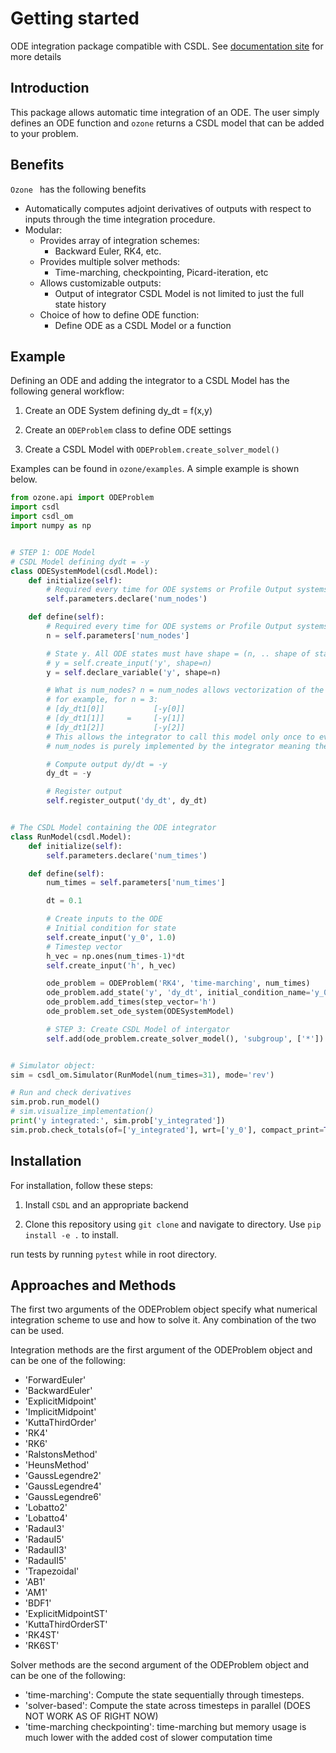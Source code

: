 Getting started
===============

ODE integration package compatible with CSDL. See [documentation site](https://lsdolab.github.io/ozone/) for more details

Introduction
------------
This package allows automatic time integration of an ODE. The user simply defines an ODE function and ``ozone`` returns a CSDL model that can be added to your problem.

Benefits
--------
``Ozone `` has the following benefits

- Automatically computes adjoint derivatives of outputs with respect to inputs through the time integration procedure.
- Modular:
    - Provides array of integration schemes:
        - Backward Euler, RK4, etc.
    - Provides multiple solver methods:
        - Time-marching, checkpointing, Picard-iteration, etc
    - Allows customizable outputs:
        - Output of integrator CSDL Model is not limited to just the full state history
    - Choice of how to define ODE function:
        - Define ODE as a CSDL Model or a function

Example
-------
Defining an ODE and adding the integrator to a CSDL Model has the following general workflow:
1. Create an ODE System defining dy_dt = f(x,y)

2. Create an ```ODEProblem``` class to define ODE settings

3. Create a CSDL Model with ```ODEProblem.create_solver_model()```

Examples can be found in ``ozone/examples``. A simple example is shown below.
```python
from ozone.api import ODEProblem
import csdl
import csdl_om
import numpy as np


# STEP 1: ODE Model
# CSDL Model defining dydt = -y
class ODESystemModel(csdl.Model):
    def initialize(self):
        # Required every time for ODE systems or Profile Output systems
        self.parameters.declare('num_nodes')

    def define(self):
        # Required every time for ODE systems or Profile Output systems
        n = self.parameters['num_nodes']

        # State y. All ODE states must have shape = (n, .. shape of state ...)
        # y = self.create_input('y', shape=n)
        y = self.declare_variable('y', shape=n)

        # What is num_nodes? n = num_nodes allows vectorization of the ODE:
        # for example, for n = 3:
        # [dy_dt1[0]]           [-y[0]]
        # [dy_dt1[1]]     =     [-y[1]]
        # [dy_dt1[2]]           [-y[2]]
        # This allows the integrator to call this model only once to evaluate the ODE function 3 times instead of calling the model 3 separate times.
        # num_nodes is purely implemented by the integrator meaning the user does not set it.

        # Compute output dy/dt = -y
        dy_dt = -y

        # Register output
        self.register_output('dy_dt', dy_dt)


# The CSDL Model containing the ODE integrator
class RunModel(csdl.Model):
    def initialize(self):
        self.parameters.declare('num_times')

    def define(self):
        num_times = self.parameters['num_times']

        dt = 0.1

        # Create inputs to the ODE
        # Initial condition for state
        self.create_input('y_0', 1.0)
        # Timestep vector
        h_vec = np.ones(num_times-1)*dt
        self.create_input('h', h_vec)

        ode_problem = ODEProblem('RK4', 'time-marching', num_times)
        ode_problem.add_state('y', 'dy_dt', initial_condition_name='y_0', output='y_integrated')
        ode_problem.add_times(step_vector='h')
        ode_problem.set_ode_system(ODESystemModel)

        # STEP 3: Create CSDL Model of intergator
        self.add(ode_problem.create_solver_model(), 'subgroup', ['*'])


# Simulator object:
sim = csdl_om.Simulator(RunModel(num_times=31), mode='rev')

# Run and check derivatives
sim.prob.run_model()
# sim.visualize_implementation()
print('y integrated:', sim.prob['y_integrated'])
sim.prob.check_totals(of=['y_integrated'], wrt=['y_0'], compact_print=True)
```

Installation
------------
For installation, follow these steps:

1. Install ``CSDL`` and an appropriate backend

2. Clone this repository using ``git clone`` and navigate to directory. Use ``pip install -e .`` to install.

run tests by running ``pytest`` while in root directory.


Approaches and Methods
------------------------
The first two arguments of the ODEProblem object specify what numerical integration scheme to use and how to solve it. Any combination of the two can be used.

Integration methods are the first argument of the ODEProblem object and can be one of the following:
- 'ForwardEuler'
- 'BackwardEuler'
- 'ExplicitMidpoint'
- 'ImplicitMidpoint'
- 'KuttaThirdOrder'
- 'RK4'
- 'RK6'
- 'RalstonsMethod'
- 'HeunsMethod'
- 'GaussLegendre2'
- 'GaussLegendre4'
- 'GaussLegendre6'
- 'Lobatto2'
- 'Lobatto4'
- 'RadauI3'
- 'RadauI5'
- 'RadauII3'
- 'RadauII5'
- 'Trapezoidal'
- 'AB1'
- 'AM1'
- 'BDF1'
- 'ExplicitMidpointST'
- 'KuttaThirdOrderST'
- 'RK4ST'
- 'RK6ST'

Solver methods are the second argument of the ODEProblem object and can be one of the following:
- 'time-marching': Compute the state sequentially through timesteps.
- 'solver-based': Compute the state across timesteps in parallel (DOES NOT WORK AS OF RIGHT NOW)
- 'time-marching checkpointing': time-marching but memory usage is much lower with the added cost of slower computation time
